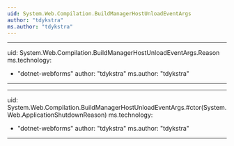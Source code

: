 ```yaml
---
uid: System.Web.Compilation.BuildManagerHostUnloadEventArgs
author: "tdykstra"
ms.author: "tdykstra"
---
```


---
uid: System.Web.Compilation.BuildManagerHostUnloadEventArgs.Reason
ms.technology: 
  - "dotnet-webforms"
author: "tdykstra"
ms.author: "tdykstra"
---

---
uid: System.Web.Compilation.BuildManagerHostUnloadEventArgs.#ctor(System.Web.ApplicationShutdownReason)
ms.technology: 
  - "dotnet-webforms"
author: "tdykstra"
ms.author: "tdykstra"
---
